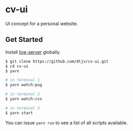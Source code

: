 # cv-ui

UI concept for a personal website.

## Get Started

Install [live-server](https://github.com/tapio/live-server) globally.

```sh
$ git clone https://github.com/dtjv/cv-ui.git
$ cd cv-ui
$ yarn

# in terminal 1
$ yarn watch:pug

# in terminal 2
$ yarn watch:css

# in terminal 3
$ yarn start
```

You can issue `yarn run` to see a list of all scripts available.
